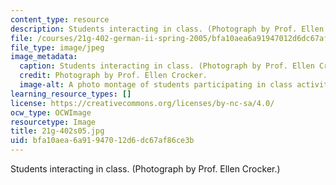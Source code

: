 ```yaml
---
content_type: resource
description: Students interacting in class. (Photograph by Prof. Ellen Crocker.)
file: /courses/21g-402-german-ii-spring-2005/bfa10aea6a91947012d6dc67af86ce3b_21g-402s05.jpg
file_type: image/jpeg
image_metadata:
  caption: Students interacting in class. (Photograph by Prof. Ellen Crocker.)
  credit: Photograph by Prof. Ellen Crocker.
  image-alt: A photo montage of students participating in class activities.
learning_resource_types: []
license: https://creativecommons.org/licenses/by-nc-sa/4.0/
ocw_type: OCWImage
resourcetype: Image
title: 21g-402s05.jpg
uid: bfa10aea-6a91-9470-12d6-dc67af86ce3b
---
```

Students interacting in class. (Photograph by Prof. Ellen Crocker.)